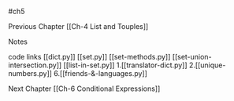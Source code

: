 #ch5

Previous Chapter
[[Ch-4 List and Touples]]


Notes


code links
[[dict.py]]
[[set.py]]
[[set-methods.py]]
[[set-union-intersection.py]]
[[list-in-set.py]]
1.[[translator-dict.py]]
2.[[unique-numbers.py]]
6.[[friends-&-languages.py]]




Next Chapter
[[Ch-6 Conditional Expressions]]
